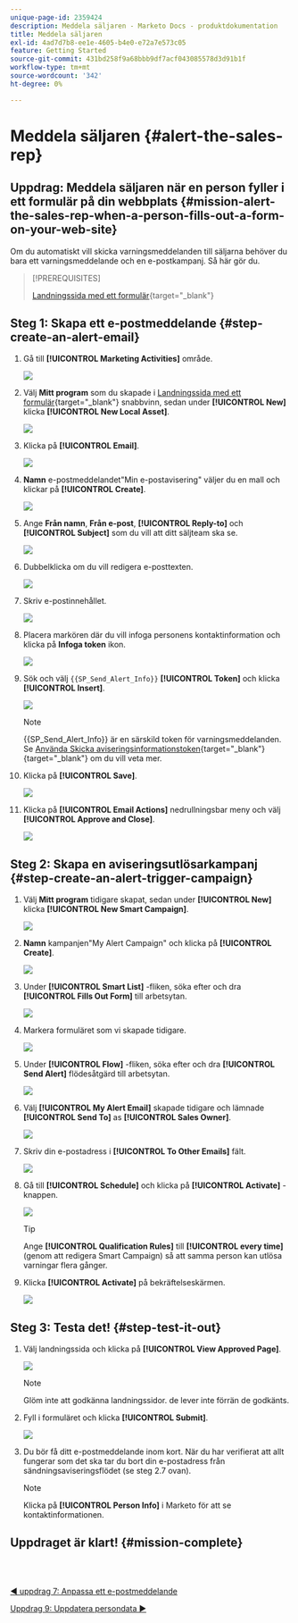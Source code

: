 ```yaml
---
unique-page-id: 2359424
description: Meddela säljaren - Marketo Docs - produktdokumentation
title: Meddela säljaren
exl-id: 4ad7d7b8-ee1e-4605-b4e0-e72a7e573c05
feature: Getting Started
source-git-commit: 431bd258f9a68bbb9df7acf043085578d3d91b1f
workflow-type: tm+mt
source-wordcount: '342'
ht-degree: 0%

---
```


# Meddela säljaren {#alert-the-sales-rep}

## Uppdrag: Meddela säljaren när en person fyller i ett formulär på din webbplats {#mission-alert-the-sales-rep-when-a-person-fills-out-a-form-on-your-web-site}

Om du automatiskt vill skicka varningsmeddelanden till säljarna behöver du bara ett varningsmeddelande och en e-postkampanj. Så här gör du.

>[!PREREQUISITES]
>
>[Landningssida med ett formulär](/help/marketo/getting-started/quick-wins/landing-page-with-a-form.md){target="_blank"}

## Steg 1: Skapa ett e-postmeddelande {#step-create-an-alert-email}

1. Gå till **[!UICONTROL Marketing Activities]** område.

   ![](assets/alert-the-sales-rep-1.png)

1. Välj **Mitt program** som du skapade i [Landningssida med ett formulär](/help/marketo/getting-started/quick-wins/landing-page-with-a-form.md){target="_blank"} snabbvinn, sedan under **[!UICONTROL New]** klicka **[!UICONTROL New Local Asset]**.

   ![](assets/alert-the-sales-rep-2.png)

1. Klicka på **[!UICONTROL Email]**.

   ![](assets/alert-the-sales-rep-3.png)

1. **Namn** e-postmeddelandet&quot;Min e-postavisering&quot; väljer du en mall och klickar på **[!UICONTROL Create]**.

   ![](assets/alert-the-sales-rep-4.png)

1. Ange **Från namn**, **Från e-post**, **[!UICONTROL Reply-to]** och **[!UICONTROL Subject]** som du vill att ditt säljteam ska se.

   ![](assets/alert-the-sales-rep-5.png)

1. Dubbelklicka om du vill redigera e-posttexten.

   ![](assets/alert-the-sales-rep-6.png)

1. Skriv e-postinnehållet.

   ![](assets/alert-the-sales-rep-7.png)

1. Placera markören där du vill infoga personens kontaktinformation och klicka på **Infoga token** ikon.

   ![](assets/alert-the-sales-rep-8.png)

1. Sök och välj `{{SP_Send_Alert_Info}}` **[!UICONTROL Token]** och klicka **[!UICONTROL Insert]**.

   ![](assets/alert-the-sales-rep-9.png)

   >[!NOTE]
   >
   >{{SP_Send_Alert_Info}} är en särskild token för varningsmeddelanden. Se [Använda Skicka aviseringsinformationstoken](/help/marketo/product-docs/email-marketing/general/using-tokens/use-the-send-alert-info-token.md){target="_blank"}{target="_blank"} om du vill veta mer.

1. Klicka på **[!UICONTROL Save]**.

   ![](assets/alert-the-sales-rep-10.png)

1. Klicka på **[!UICONTROL Email Actions]** nedrullningsbar meny och välj **[!UICONTROL Approve and Close]**.

   ![](assets/alert-the-sales-rep-11.png)

## Steg 2: Skapa en aviseringsutlösarkampanj {#step-create-an-alert-trigger-campaign}

1. Välj **Mitt program** tidigare skapat, sedan under **[!UICONTROL New]** klicka **[!UICONTROL New Smart Campaign]**.

   ![](assets/alert-the-sales-rep-12.png)

1. **Namn** kampanjen&quot;My Alert Campaign&quot; och klicka på **[!UICONTROL Create]**.

   ![](assets/alert-the-sales-rep-13.png)

1. Under **[!UICONTROL Smart List]** -fliken, söka efter och dra **[!UICONTROL Fills Out Form]** till arbetsytan.

   ![](assets/alert-the-sales-rep-14.png)

1. Markera formuläret som vi skapade tidigare.

   ![](assets/alert-the-sales-rep-15.png)

1. Under **[!UICONTROL Flow]** -fliken, söka efter och dra **[!UICONTROL Send Alert]** flödesåtgärd till arbetsytan.

   ![](assets/alert-the-sales-rep-16.png)

1. Välj **[!UICONTROL My Alert Email]** skapade tidigare och lämnade **[!UICONTROL Send To]** as **[!UICONTROL Sales Owner]**.

   ![](assets/alert-the-sales-rep-17.png)

1. Skriv din e-postadress i **[!UICONTROL To Other Emails]** fält.

   ![](assets/alert-the-sales-rep-18.png)

1. Gå till **[!UICONTROL Schedule]** och klicka på **[!UICONTROL Activate]** -knappen.

   ![](assets/alert-the-sales-rep-19.png)

   >[!TIP]
   >
   >Ange **[!UICONTROL Qualification Rules]** till **[!UICONTROL every time]** (genom att redigera Smart Campaign) så att samma person kan utlösa varningar flera gånger.

1. Klicka **[!UICONTROL Activate]** på bekräftelseskärmen.

   ![](assets/alert-the-sales-rep-20.png)

## Steg 3: Testa det! {#step-test-it-out}

1. Välj landningssida och klicka på **[!UICONTROL View Approved Page]**.

   ![](assets/alert-the-sales-21.png)

   >[!NOTE]
   >
   >Glöm inte att godkänna landningssidor. de lever inte förrän de godkänts.

1. Fyll i formuläret och klicka **[!UICONTROL Submit]**.

   ![](assets/alert-the-sales-22.png)

1. Du bör få ditt e-postmeddelande inom kort. När du har verifierat att allt fungerar som det ska tar du bort din e-postadress från sändningsaviseringsflödet (se steg 2.7 ovan).

   >[!NOTE]
   >
   >Klicka på **[!UICONTROL Person Info]** i Marketo för att se kontaktinformationen.

## Uppdraget är klart! {#mission-complete}

<br> 

[◄ uppdrag 7: Anpassa ett e-postmeddelande](/help/marketo/getting-started/quick-wins/personalize-an-email.md)

[Uppdrag 9: Uppdatera persondata ►](/help/marketo/getting-started/quick-wins/update-person-data.md)
